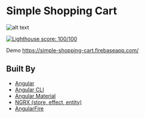 # Simple Shopping Cart

![alt text](https://github.com/devlorz/ng-shopping-cart/blob/master/src/assets/icons/icon-192x192.png "NG-CART")

[![Lighthouse score: 100/100](https://lighthouse-badge.appspot.com/?score=100&category=PWA)](https://github.com/ebidel/lighthouse-badge)

Demo https://simple-shopping-cart.firebaseapp.com/

## Built By
- [Angular](https://github.com/angular/angular) 
- [Angular CLI](https://github.com/angular/angular-cli)
- [Angular Material](https://github.com/angular/material2)
- [NGRX (store, effect, entity)](https://github.com/ngrx/platform)
- [AngularFire](https://github.com/angular/angularfire2)
